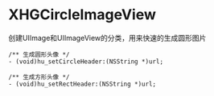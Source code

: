 # XHGCircleImageView
创建UIImage和UIImageView的分类，用来快速的生成圆形图片
```
/** 生成圆形头像 */
- (void)hu_setCircleHeader:(NSString *)url;

/** 生成方形头像 */
- (void)hu_setRectHeader:(NSString *)url;
```
